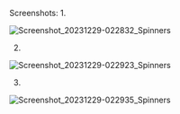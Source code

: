 Screenshots:
1. 

![Screenshot_20231229-022832_Spinners](https://github.com/cse-purushothamanb/Geo_Track_Navigator/assets/143436614/95a4cf1c-9ce3-4251-b096-fbd4738fa9d5)

2.

![Screenshot_20231229-022923_Spinners](https://github.com/cse-purushothamanb/Geo_Track_Navigator/assets/143436614/e515aec8-acaa-48bd-adac-6e6453da4229)

3.

![Screenshot_20231229-022935_Spinners](https://github.com/cse-purushothamanb/Geo_Track_Navigator/assets/143436614/7260bc92-c9de-4bec-b6ad-721c15ef20ae)

